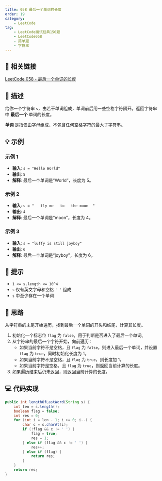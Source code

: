 ```yaml
---
title: 058 最后一个单词的长度
order: 19
category:
    - LeetCode
tag:
    - LeetCode面试经典150题
    - LeetCode058
    - 简单题
    - 字符串
---
```


## 🚀 相关链接

[LeetCode 058 - 最后一个单词的长度](https://leetcode.cn/problems/length-of-last-word/description/?envType=study-plan-v2&envId=top-interview-150)

## 📜 描述

给你一个字符串 `s`，由若干单词组成，单词前后用一些空格字符隔开。返回字符串中 **最后一个** 单词的长度。

**单词** 是指仅由字母组成、不包含任何空格字符的最大子字符串。

## 💡 示例

### 示例 1

- **输入**: `s = "Hello World"`
- **输出**: `5`
- **解释**: 最后一个单词是“World”，长度为 5。

### 示例 2

- **输入**: `s = "   fly me   to   the moon  "`
- **输出**: `4`
- **解释**: 最后一个单词是“moon”，长度为 4。

### 示例 3

- **输入**: `s = "luffy is still joyboy"`
- **输出**: `6`
- **解释**: 最后一个单词是“joyboy”，长度为 6。

## 📝 提示

- `1 <= s.length <= 10^4`
- `s` 仅有英文字母和空格 `' '` 组成
- `s` 中至少存在一个单词

## 💭 思路

从字符串的末尾开始遍历，找到最后一个单词的开头和结尾，计算其长度。

1. 初始化一个标志位 `flag` 为 `false`，用于判断是否进入了最后一个单词。
2. 从字符串的最后一个字符开始，向前遍历：
   - 如果当前字符不是空格，且 `flag` 为 `false`，则进入最后一个单词，并设置 `flag` 为 `true`，同时初始化长度为 1。
   - 如果当前字符不是空格，且 `flag` 为 `true`，则长度加 1。
   - 如果当前字符是空格，且 `flag` 为 `true`，则返回当前计算的长度。
3. 如果遍历结束后仍未返回，则返回当前计算的长度。

## 💻 代码实现

```java
public int lengthOfLastWord(String s) {
    int len = s.length();
    boolean flag = false;
    int res = 0;
    for (int i = len - 1; i >= 0; i--) {
        char c = s.charAt(i);
        if (!flag && c != ' ') {
            flag = true;
            res = 1;
        } else if (flag && c != ' ') {
            res++;
        } else if (flag) {
            return res;
        }
    }
    return res;
}
